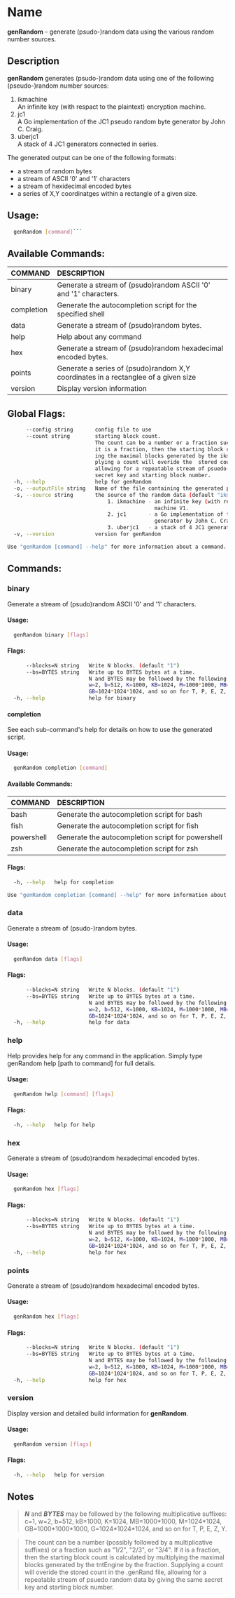# Name
**genRandom** - generate (psudo-)random data using the various random number sources. 
## Description
**genRandom** generates (psudo-)random data using one of the following (pseudo-)random number sources:
1. ikmachine<br/>An infinite key (with respact to the plaintext) encryption machine.
2. jc1<br/>A Go implementation of the JC1 pseudo random byte generator by John C. Craig.
3. uberjc1<br/>A stack of 4 JC1 generators connected in series.

The generated output can be one of the following formats: 
- a stream of random bytes
- a stream of ASCII '0' and '1' characters
- a stream of hexidecimal encoded bytes
- a series of X,Y coordinatges within a rectangle of a given size.

## Usage:
```bash
  genRandom [command]```
```

## Available Commands:
COMMAND | DESCRIPTION 
|:----------|:--------------|
  binary      | Generate a stream of (psudo)random ASCII '0' and '1' characters.
  completion  | Generate the autocompletion script for the specified shell
  data        | Generate a stream of (psudo)random bytes.
  help        | Help about any command
  hex         | Generate a stream of (psudo)random hexadecimal encoded bytes.
  points      | Generate a series of (psudo)random X,Y coordinates in a rectanglee of a given size
  version     | Display version information

## Global Flags:
```bash
      --config string       config file to use
      --count string        starting block count.
                            The count can be a number or a fraction such as "1/2", "2/3", or "3/4".  If
                            it is a fraction, then the starting block count is calculated by multiply-
                            ing the maximal blocks generated by the ikmachine by the fraction.  Sup-
                            plying a count will overide the  stored count in the configuration file, 
                            allowing for a repeatable stream of psuedo-random data by giving the same
                            secret key and starting block number.
  -h, --help                help for genRandom
  -o, --outputFile string   Name of the file containing the generated pseudo-random data. (default "-")
  -s, --source string       the source of the random data (default "ikmachine/V2").  The sources available are:
                            	1. ikmachine - an infinite key (with respact to the plaintext) encryption
                            	               machine V1.
                            	2. jc1       - a Go implementation of the JC1 pseudo random byte 
                            	               generator by John C. Craig.
                            	3. uberjc1   - a stack of 4 JC1 generators connected in series.
  -v, --version             version for genRandom

Use "genRandom [command] --help" for more information about a command.
```
## Commands:
### binary
Generate a stream of (psudo)random ASCII '0' and '1' characters.

#### Usage:
```bash
  genRandom binary [flags]
```

#### Flags:
```bash
      --blocks=N string   Write N blocks. (default "1")
      --bs=BYTES string   Write up to BYTES bytes at a time.
                          N and BYTES may be followed by the following multiplicative suffixes: c=1,
                          w=2, b=512, K=1000, KB=1024, M=1000*1000, MB=1024*1024, G=1000*1000*1000,
                          GB=1024*1024*1024, and so on for T, P, E, Z, Y. (default "512")
  -h, --help              help for binary
 ```
#### completion
See each sub-command's help for details on how to use the generated script.

#### Usage:
```bash
  genRandom completion [command]
```
#### Available Commands:
| COMMAND | DESCRIPTION |
|:----|:----|
  bash       | Generate the autocompletion script for bash
  fish       | Generate the autocompletion script for fish
  powershell | Generate the autocompletion script for powershell
  zsh        | Generate the autocompletion script for zsh
#### Flags:
```bash
  -h, --help   help for completion

Use "genRandom completion [command] --help" for more information about a command.
```
### data
Generate a stream of (psudo-)random bytes.
#### Usage:
```bash
  genRandom data [flags]
```
#### Flags:
```bash
      --blocks=N string   Write N blocks. (default "1")
      --bs=BYTES string   Write up to BYTES bytes at a time.
                          N and BYTES may be followed by the following multiplicative suffixes: c=1,
                          w=2, b=512, K=1000, KB=1024, M=1000*1000, MB=1024*1024, G=1000*1000*1000,
                          GB=1024*1024*1024, and so on for T, P, E, Z, Y. (default "512")
  -h, --help              help for data
```
### help
Help provides help for any command in the application.
Simply type genRandom help [path to command] for full details.
#### Usage:
```bash
  genRandom help [command] [flags]
```
#### Flags:
```bash
  -h, --help   help for help
```
### hex
Generate a stream of (psudo)random hexadecimal encoded bytes.
#### Usage:
```bash
  genRandom hex [flags]
```
#### Flags:
```bash
      --blocks=N string   Write N blocks. (default "1")
      --bs=BYTES string   Write up to BYTES bytes at a time.
                          N and BYTES may be followed by the following multiplicative suffixes: c=1,
                          w=2, b=512, K=1000, KB=1024, M=1000*1000, MB=1024*1024, G=1000*1000*1000,
                          GB=1024*1024*1024, and so on for T, P, E, Z, Y. (default "512")
  -h, --help              help for hex
```
### points
Generate a stream of (psudo)random hexadecimal encoded bytes.
#### Usage:
```bash
  genRandom hex [flags]
```
#### Flags:
```bash
      --blocks=N string   Write N blocks. (default "1")
      --bs=BYTES string   Write up to BYTES bytes at a time.
                          N and BYTES may be followed by the following multiplicative suffixes: c=1,
                          w=2, b=512, K=1000, KB=1024, M=1000*1000, MB=1024*1024, G=1000*1000*1000,
                          GB=1024*1024*1024, and so on for T, P, E, Z, Y. (default "512")
  -h, --help              help for hex
```
### version
Display version and detailed build information for **genRandom**.
#### Usage:
```bash
  genRandom version [flags]
```
#### Flags:
```bash
  -h, --help   help for version
```
## Notes
> ***N*** and ***BYTES*** may be followed by the following multiplicative suffixes: c=1, w=2, b=512, kB=1000, K=1024, MB=1000\*1000, M=1024\*1024, GB=1000\*1000\*1000, G=1024\*1024\*1024, and so on for T, P, E, Z, Y.

> The count can be a number (possibly followed by a multiplicative suffixes) or a fraction such as "1/2", "2/3", or "3/4".  If it is a fraction, then the starting block count is calculated by multiplying the maximal blocks generated by the tntEngine by the fraction.  Supplying a count will overide the stored count in the .genRand file, allowing for a repeatable stream of psuedo random data by giving the same secret key and starting block number.

